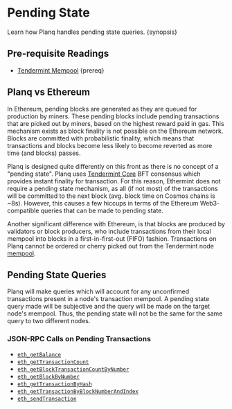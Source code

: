 <!--
order: 5
-->

# Pending State

Learn how Planq handles pending state queries. {synopsis}

## Pre-requisite Readings

- [Tendermint Mempool](https://docs.tendermint.com/master/tendermint-core/mempool/) {prereq}

## Planq vs Ethereum

In Ethereum, pending blocks are generated as they are queued for production by miners. These pending
blocks include pending transactions that are picked out by miners, based on the highest reward paid
in gas. This mechanism exists as block finality is not possible on the Ethereum network. Blocks are
committed with probabilistic finality, which means that transactions and blocks become less likely
to become reverted as more time (and blocks) passes.

Planq is designed quite differently on this front as there is no concept of a "pending state".
Planq uses [Tendermint Core](https://docs.tendermint.com/) BFT consensus which provides instant
finality for transaction. For this reason, Ethermint does not require a pending state mechanism, as
all (if not most) of the transactions will be committed to the next block (avg. block time on Cosmos chains is ~8s). However, this causes a
few hiccups in terms of the Ethereum Web3-compatible queries that can be made to pending state.

Another significant difference with Ethereum, is that blocks are produced by validators or block producers, who include transactions from their local mempool into blocks in a
first-in-first-out (FIFO) fashion. Transactions on Planq cannot be ordered or cherry picked out from the Tendermint node [mempool](https://docs.tendermint.com/master/tendermint-core/mempool/).

## Pending State Queries

Planq will make queries which will account for any unconfirmed transactions present in a node's
transaction mempool. A pending state query made will be subjective and the query will be made on the
target node's mempool. Thus, the pending state will not be the same for the same query to two
different nodes.

### JSON-RPC Calls on Pending Transactions

- [`eth_getBalance`](./../../developers/json-rpc/endpoints.md#eth_getbalance)
- [`eth_getTransactionCount`](./../../developers/json-rpc/endpoints.md#eth-gettransactioncount)
- [`eth_getBlockTransactionCountByNumber`](./../../developers/json-rpc/endpoints.md#eth-getblocktransactioncountbynumber)
- [`eth_getBlockByNumber`](./../../developers/json-rpc/endpoints.md#eth-getblockbynumber)
- [`eth_getTransactionByHash`](./../../developers/json-rpc/endpoints.md#eth-gettransactionbyhash)
- [`eth_getTransactionByBlockNumberAndIndex`](./../../developers/json-rpc/endpoints.md#eth-gettransactionbyblockhashandindex)
- [`eth_sendTransaction`](./../../developers/json-rpc/endpoints.md#eth-sendtransaction)
